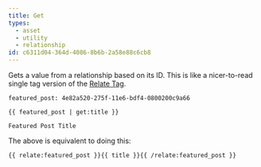 ```yaml
---
title: Get
types:
  - asset
  - utility
  - relationship
id: c6311d04-364d-4086-8b6b-2a58e88c6cb8
---
```

Gets a value from a relationship based on its ID. This is like a nicer-to-read single tag version of the
[Relate Tag](/tags/relate).

``` .language-yaml
featured_post: 4e82a520-275f-11e6-bdf4-0800200c9a66
```

```
{{ featured_post | get:title }}
```

``` .language-output
Featured Post Title
```

The above is equivalent to doing this:

```
{{ relate:featured_post }}{{ title }}{{ /relate:featured_post }}
```
